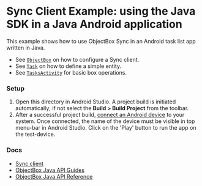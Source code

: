 # Sync Client Example: using the Java SDK in a Java Android application 

This example shows how to use ObjectBox Sync in an Android task list app written in Java.

- See [`ObjectBox`](app/src/main/java/io/objectbox/example/sync/ObjectBox.java) on how to configure a Sync client.
- See [`Task`](app/src/main/java/io/objectbox/example/sync/Task.java) on how to define a simple entity.
- See [`TasksActivity`](app/src/main/java/io/objectbox/example/sync/TasksActivity.java) for basic box operations.

### Setup

1. Open this directory in Android Studio. A project build is initiated automatically; if not select the **Build > Build Project** from the toolbar.
2. After a successful project build, [connect an Android device](https://developer.android.com/studio/run/device) to your system. Once connected, the name of the device must be visible in top menu-bar in Android Studio. Click on the 'Play' button to run the app on the test-device.

### Docs

- [Sync client](https://sync.objectbox.io/sync-client)
- [ObjectBox Java API Guides](https://docs.objectbox.io/getting-started)
- [ObjectBox Java API Reference](https://objectbox.io/docfiles/java/current/)